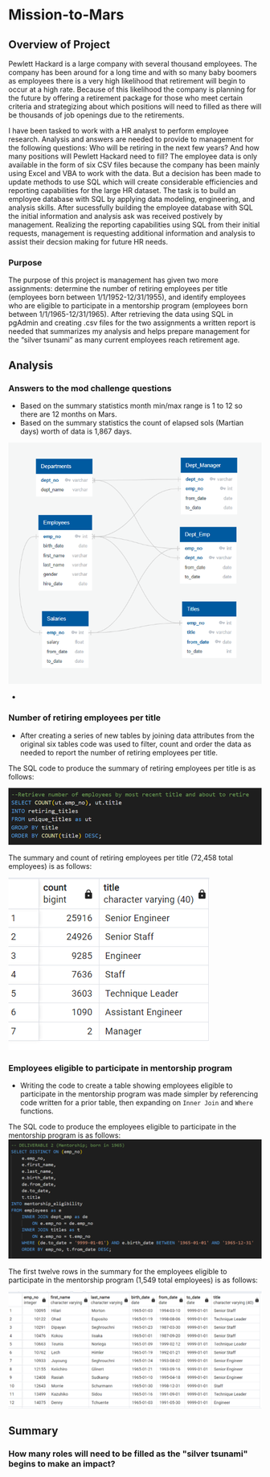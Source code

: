 # Mission-to-Mars

## Overview of Project
Pewlett Hackard is a large company with several thousand employees.  The company has been around for a long time and with so many baby boomers as employees there is a very high likelihood that retirement will begin to occur at a high rate.  Because of this likelihood the company is planning for the future by offering a retirement package for those who meet certain criteria and strategizing about which positions will need to filled as there will be thousands of job openings due to the retirements.

I have been tasked to work with a HR analyst to perform employee research.  Analysis and answers are needed to provide to management for the following questions:  Who will be retiring in the next few years? And how many positions will Pewlett Hackard need to fill?  The employee data is only available in the form of six CSV files because the company has been mainly using Excel and VBA to work with the data.  But a decision has been made to update methods to use SQL which will create considerable efficiencies and reporting capabilities for the large HR dataset.  The task is to build an employee database with SQL by applying data modeling, engineering, and analysis skills.  After sucessfully building the employee database with SQL the initial information and analysis ask was received postively by management.  Realizing the reporting capabilities using SQL from their initial requests, management is requesting additional information and analysis to assist their decsion making for future HR needs.

### Purpose
The purpose of this project is management has given two more assignments: determine the number of retiring employees per title (employees born between 1/1/1952-12/31/1955), and identify employees who are eligible to participate in a mentorship program (employees born between 1/1/1965-12/31/1965). After retrieving the data using SQL in pgAdmin and creating .csv files for the two assignments a written report is needed that summarizes my analysis and helps prepare management for the “silver tsunami” as many current employees reach retirement age.

## Analysis

### Answers to the mod challenge questions

* Based on the summary statistics month min/max range is 1 to 12 so there are 12 months on Mars.
* Based on the summary statistics the count of elapsed sols (Martian days) worth of data is 1,867 days.

![EmployeeDB_Revised](https://raw.githubusercontent.com/JBro-Birds/Pewlett-Hackard-Analysis/master/Data/EmployeeDB_Revised.png)

* 

### Number of retiring employees per title

* After creating a series of new tables by joining data attributes from the original six tables code was used to filter, count and order the data as needed to report the number of retiring employees per title.  

The SQL code to produce the summary of retiring employees per title is as follows:

![Unique_Title_Code](https://raw.githubusercontent.com/JBro-Birds/Pewlett-Hackard-Analysis/master/Queries/Unique_Title_Code.png)

The summary and count of retiring employees per title (72,458 total employees) is as follows:

![Retiring_Titles](https://raw.githubusercontent.com/JBro-Birds/Pewlett-Hackard-Analysis/master/Queries/Retiring_Titles.png)

### Employees eligible to participate in mentorship program

* Writing the code to create a table showing employees eligible to participate in the mentorship program was made simpler by referencing code written for a prior table, then expanding on `Inner Join` and `Where` functions.

The SQL code to produce the employees eligible to participate in the mentorship program is as follows:
![Mentorship_Eligibility_Code](https://raw.githubusercontent.com/JBro-Birds/Pewlett-Hackard-Analysis/master/Queries/Mentorship_Eligibility_Code.png)

The first twelve rows in the summary for the employees eligible to participate in the mentorship program (1,549 total employees) is as follows:

![Mentorship_Eligibility](https://raw.githubusercontent.com/JBro-Birds/Pewlett-Hackard-Analysis/master/Queries/Mentorship_Eligibility.png)


## Summary

### How many roles will need to be filled as the "silver tsunami" begins to make an impact?


